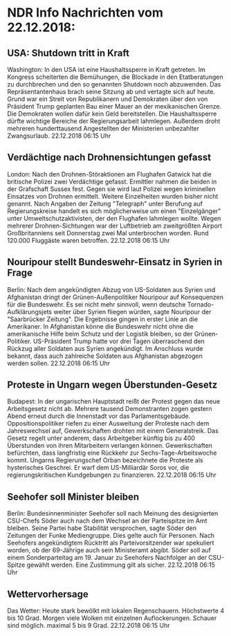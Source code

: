 # NDR Info Nachrichten vom 22.12.2018:


## USA: Shutdown tritt in Kraft
Washington: In den USA ist eine Haushaltssperre in Kraft getreten. Im Kongress scheiterten die Bemühungen, die Blockade in den Etatberatungen zu durchbrechen und den so genannten Shutdown noch abzuwenden. Das Repräsentantenhaus brach seine Sitzung ab und vertagte sich auf heute. Grund war ein Streit von Republikanern und Demokraten über den von Präsident Trump geplanten Bau einer Mauer an der mexikanischen Grenze. Die Demokraten wollen dafür kein Geld bereitstellen. Die Haushaltssperre dürfte wichtige Bereiche der Regierungsarbeit lahmlegen. Außerdem droht mehreren hunderttausend Angestellten der Ministerien unbezahlter Zwangsurlaub. 22.12.2018 06:15 Uhr 

## Verdächtige nach Drohnensichtungen gefasst
London: Nach den Drohnen-Störaktionen am Flughafen Gatwick hat die britische Polizei zwei Verdächtige gefasst. Ermittler nahmen die beiden in der Grafschaft Sussex fest. Gegen sie wird laut Polizei wegen kriminellen Einsatzes von Drohnen ermittelt. Weitere Einzelheiten wurden bisher nicht genannt. Nach Angaben der Zeitung "Telegraph" unter Berufung auf Regierungskreise handelt es sich möglicherweise um einen "Einzelgänger" unter Umweltschutzaktivisten, der den Flughafen lahmlegen wollte. Wegen mehrerer Drohnen-Sichtungen war der Luftbetrieb am zweitgrößten Airport Großbritanniens seit Donnerstag zwei Mal unterbrochen worden. Rund 120.000 Fluggäste waren  betroffen. 22.12.2018 06:15 Uhr 

## Nouripour stellt Bundeswehr-Einsatz  in Syrien in Frage
Berlin: Nach dem angekündigten Abzug von US-Soldaten aus Syrien und Afghanistan dringt der Grünen-Außenpolitiker Nouripour auf Konsequenzen für die Bundeswehr. Es sei nicht mehr sinnvoll, wenn deutsche Tornado-Aufklärungsjets weiter über Syrien fliegen würden, sagte Nouripour der "Saarbrücker Zeitung". Die Ergebnisse gingen in erster Linie an die Amerikaner. In Afghanistan könne die Bundeswehr nicht ohne die amerikanische Hilfe beim Schutz und der Logistik bleiben, so der Grünen-Politiker. US-Präsident Trump hatte vor drei Tagen überraschend den Rückzug aller Soldaten aus Syrien angekündigt. Im Anschluss wurde bekannt, dass auch zahlreiche Soldaten aus Afghanistan abgezogen werden sollen. 22.12.2018 06:15 Uhr 

## Proteste in Ungarn wegen Überstunden-Gesetz
Budapest: In der ungarischen Hauptstadt reißt der Protest gegen das neue Arbeitsgesetz nicht ab. Mehrere tausend Demonstranten zogen gestern Abend erneut durch die Innenstadt vor das Parlamentsgebäude. Oppositionspolitiker riefen zu einer Ausweitung der Proteste nach dem Jahreswechsel auf, Gewerkschaften drohten mit einem Generalstreik. Das Gesetz regelt unter anderem, dass Arbeitgeber künftig bis zu 400 Überstunden von ihren Mitarbeitern verlangen können. Gewerkschaften befürchten, dass langfristig eine Rückkehr zur Sechs-Tage-Arbeitswoche kommt. Ungarns Regierungschef Orban bezeichnete die Proteste als hysterisches Geschrei. Er warf dem US-Milliardär Soros vor, die regierungskritischen Kundgebungen zu finanzieren. 22.12.2018 06:15 Uhr 

## Seehofer soll Minister bleiben
Berlin:	Bundesinnenminister Seehofer soll nach Meinung des designierten CSU-Chefs Söder auch nach dem Wechsel an der Parteispitze im Amt bleiben. Seine Partei habe Stabilität versprochen, sagte Söder den Zeitungen der Funke Mediengruppe. Dies gelte auch für Personen. Nach Seehofers angekündigtem Rücktritt als Parteivorsitzender war spekuliert worden, ob der 69-Jährige auch sein Ministeramt abgibt. Söder soll auf einem Sonderparteitag am 19. Januar zu Seehofers Nachfolger an der CSU-Spitze gewählt werden. Eine Zustimmung gilt als sicher. 22.12.2018 06:15 Uhr 

## Wettervorhersage
Das Wetter:
Heute stark bewölkt mit lokalen Regenschauern. Höchstwerte 4 bis 10 Grad. Morgen viele Wolken mit einzelnen Auflockerungen. Schauer sind möglich. maximal 5 bis 9 Grad. 22.12.2018 06:15 Uhr 
